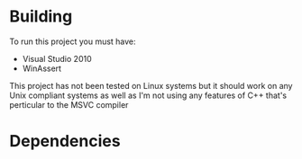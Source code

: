 Building
========

To run this project you must have:

- Visual Studio 2010
- WinAssert

This project has not been tested on Linux systems but it should work on any Unix compliant
systems as well as I'm not using any features of C++ that's perticular to the MSVC compiler

Dependencies
============
